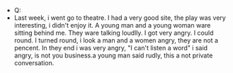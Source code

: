 - Q:
- Last week, i went go to theatre. I had a very good site, the play was very interesting,  i didn't enjoy it. A young man and a young woman ware sitting behind me. They ware talking loudlly. I got very angry. I could round. I turned round, i look a man and a women angry, they are not a pencent. In they end i was very angry, "I can't listen a word" i said angry, is not you business.a young man said rudly, this a not private conversation.
